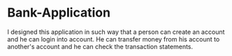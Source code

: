 # Bank-Application
I designed this application in such way that a person can create an account and he can login into account. He can transfer money from his account to another's account and he can check the transaction statements.  
